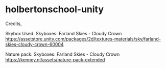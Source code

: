 # holbertonschool-unity

Credits,

  Skybox Used:
    Skyboxes: Farland Skies - Cloudy Crown
    https://assetstore.unity.com/packages/2d/textures-materials/sky/farland-skies-cloudy-crown-60004

  Nature pack: 
    Skyboxes: Farland Skies - Cloudy Crown
    https://kenney.nl/assets/nature-pack-extended
 
